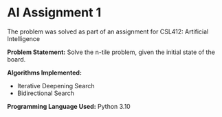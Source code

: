 # AI Assignment 1

The problem was solved as part of an assignment for CSL412: Artificial Intelligence

**Problem Statement:** Solve the n-tile problem, given the initial state of the board.

**Algorithms Implemented:**
- Iterative Deepening Search
- Bidirectional Search

**Programming Language Used:** Python 3.10
